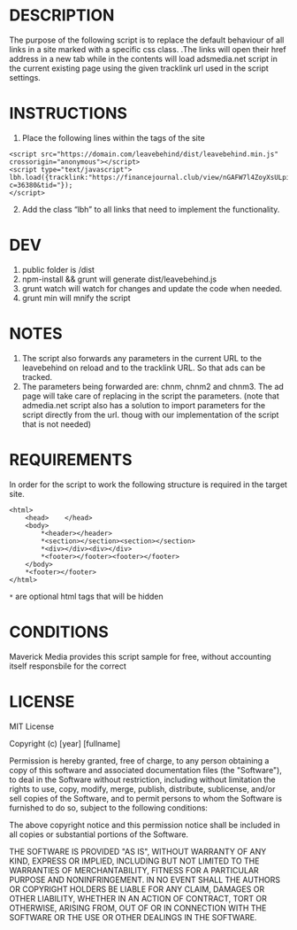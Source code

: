 
# DESCRIPTION
The purpose of the following script is to replace the default behaviour of all links in a site marked with a specific css class.
.The links will open their href address in a new tab while in the contents will load adsmedia.net script in the current existing page using the given tracklink url used in the script settings.


# INSTRUCTIONS
1. Place the following lines within the <head></head> tags of the site 
```
<script src="https://domain.com/leavebehind/dist/leavebehind.min.js" crossorigin="anonymous"></script>
<script type="text/javascript">
lbh.load({tracklink:"https://financejournal.club/view/nGAFW7l4ZoyXsULpihQsULpnFPdoNDBjJ7kpOkrW7xOsITHHY?c=36380&tid="});
</script>
```

2. Add the class “lbh” to all links that need to implement the functionality.

# DEV

1. public folder is /dist
2. npm-install && grunt will generate dist/leavebehind.js
3. grunt watch will watch for changes and update the code when needed.
4. grunt min will mnify the script


# NOTES
1. The script also forwards any parameters in the current URL to the leavebehind on reload and to the tracklink URL. So that ads can be tracked.
2. The parameters being forwarded are:  chnm, chnm2 and chnm3. The ad page will take care of replacing in the script the parameters. (note that admedia.net script also has a solution to import parameters for the script directly from the url. thoug  with our implementation of the script that is not needed)

# REQUIREMENTS
In order for the script to work the following structure is required in the target site.
```
<html>
    <head>    </head>
    <body>
        *<header></header>
        *<section></section><section></section>
        *<div></div><div></div>
        *<footer></footer><footer></footer>
    </body>
    *<footer></footer>
</html>
```
```*``` are optional html tags that will be hidden

# CONDITIONS

Maverick Media provides this script sample for free, without accounting itself responsbile for the correct 

# LICENSE
MIT License

Copyright (c) [year] [fullname]

Permission is hereby granted, free of charge, to any person obtaining a copy
of this software and associated documentation files (the "Software"), to deal
in the Software without restriction, including without limitation the rights
to use, copy, modify, merge, publish, distribute, sublicense, and/or sell
copies of the Software, and to permit persons to whom the Software is
furnished to do so, subject to the following conditions:

The above copyright notice and this permission notice shall be included in all
copies or substantial portions of the Software.

THE SOFTWARE IS PROVIDED "AS IS", WITHOUT WARRANTY OF ANY KIND, EXPRESS OR
IMPLIED, INCLUDING BUT NOT LIMITED TO THE WARRANTIES OF MERCHANTABILITY,
FITNESS FOR A PARTICULAR PURPOSE AND NONINFRINGEMENT. IN NO EVENT SHALL THE
AUTHORS OR COPYRIGHT HOLDERS BE LIABLE FOR ANY CLAIM, DAMAGES OR OTHER
LIABILITY, WHETHER IN AN ACTION OF CONTRACT, TORT OR OTHERWISE, ARISING FROM,
OUT OF OR IN CONNECTION WITH THE SOFTWARE OR THE USE OR OTHER DEALINGS IN THE
SOFTWARE.

